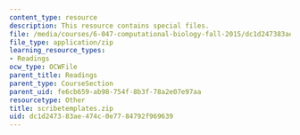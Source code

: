 ```yaml
---
content_type: resource
description: This resource contains special files.
file: /media/courses/6-047-computational-biology-fall-2015/dc1d247383ae474c0e7784792f969639_scribetemplates.zip
file_type: application/zip
learning_resource_types:
- Readings
ocw_type: OCWFile
parent_title: Readings
parent_type: CourseSection
parent_uid: fe6cb659-ab98-754f-8b3f-78a2e07e97aa
resourcetype: Other
title: scribetemplates.zip
uid: dc1d2473-83ae-474c-0e77-84792f969639
---
```

